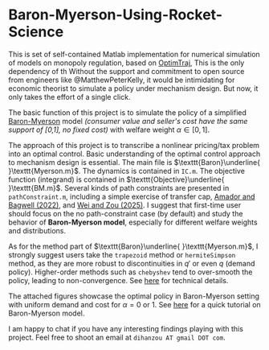 # Baron-Myerson-Using-Rocket-Science
This is set of self-contained Matlab implementation for numerical simulation of models on monopoly regulation, based on [OptimTraj](https://github.com/MatthewPeterKelly/OptimTraj), This is the only dependency of th
Without the support and commitment to open source from engineers like @MatthewPeterKelly, it would be intimidating for economic theorist to simulate a policy under mechanism design. But now, it only takes the effort of a single click. 

The basic function of this project is to simulate the policy of a simplified [Baron-Myerson](https://www.jstor.org/stable/1912769?seq=1) model *(consumer value and seller's cost have the same support of [0,1], no fixed cost)* with welfare weight $\alpha \in [0,1]$.

The approach of this project is to transcribe a nonlinear pricing/tax problem into an optimal control. Basic understanding of the optimal control approach to mechanism design is essential. The main file is $\texttt{Baron}\underline{ }\texttt{Myerson.m}$. The dynamics is contained in $\texttt{IC.m}$. The objective function (integrand) is contained in $\texttt{Objective}\underline{ }\texttt{BM.m}$. Several kinds of path constraints are presented in $\texttt{pathConstraint.m}$, including a simple exercise of transfer cap, [Amador and Bagwell (2022)](https://econtheory.org/ojs/index.php/te/article/view/20221719), and [Wei and Zou (2025)](https://sites.google.com/view/dihanzou/research). I suggest that first-time user should focus on the no path-constraint case (by default) and study the behavior of **Baron-Myerson model**, especially for different welfare weights and distributions. 

As for the method part of $\texttt{Baron}\underline{ }\texttt{Myerson.m}$, I strongly suggest users take the $\texttt{trapezoid}$ method or $\texttt{hermiteSimpson}$ method, as they are more robust to discontinuities in $q'$ or even $q$ (demand policy). Higher-order methods such as $\texttt{chebyshev}$ tend to over-smooth the policy, leading to non-convergence. See [here](https://epubs.siam.org/doi/10.1137/16M1062569) for technical details.

The attached figures showcase the optimal policy in Baron-Myerson setting with uniform demand and cost for $\alpha = 0$ or $1$. See [here](https://drive.google.com/file/d/110uUldyFOqUwwcxvAnlAUYcNniI8MHJ_/view?usp=sharing) for a quick tutorial on Baron-Myerson model.

I am happy to chat if you have any interesting findings playing with this project. Feel free to shoot an email at $\texttt{dihanzou AT gmail DOT com}$.

